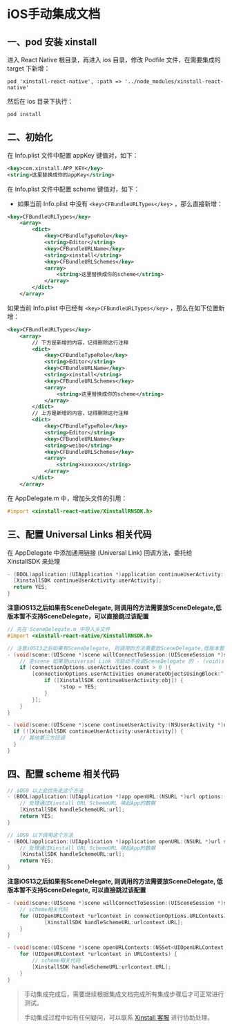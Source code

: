 # iOS手动集成文档
## 一、pod 安装 xinstall
进入 React Native 根目录，再进入 ios 目录，修改 Podfile 文件，在需要集成的 target 下新增：

```
pod 'xinstall-react-native', :path => '../node_modules/xinstall-react-native'
```

然后在 ios 目录下执行：

```
pod install
```



## 二、初始化

在 Info.plist 文件中配置 appKey 键值对，如下：

```xml
<key>com.xinstall.APP_KEY</key>
<string>这里替换成你的appKey</string>
```

在 Info.plist 文件中配置 scheme 键值对，如下：

* 如果当前 Info.plist 中没有 `<key>CFBundleURLTypes</key>`  ，那么直接新增：

```xml
<key>CFBundleURLTypes</key>
	<array>
		<dict>
			<key>CFBundleTypeRole</key>
			<string>Editor</string>
			<key>CFBundleURLName</key>
			<string>xinstall</string>
			<key>CFBundleURLSchemes</key>
			<array>
				<string>这里替换成你的scheme</string>
			</array>
		</dict>
	</array>
```

如果当前 Info.plist 中已经有 `<key>CFBundleURLTypes</key>`  ，那么在如下位置新增：

```xml
<key>CFBundleURLTypes</key>
	<array>
		// 下方是新增的内容，记得删除这行注释
		<dict>
			<key>CFBundleTypeRole</key>
			<string>Editor</string>
			<key>CFBundleURLName</key>
			<string>xinstall</string>
			<key>CFBundleURLSchemes</key>
			<array>
				<string>这里替换成你的scheme</string>
			</array>
		</dict>
		// 上方是新增的内容，记得删除这行注释
		<dict>
			<key>CFBundleTypeRole</key>
			<string>Editor</string>
			<key>CFBundleURLName</key>
			<string>weibo</string>
			<key>CFBundleURLSchemes</key>
			<array>
				<string>xxxxxxx</string>
			</array>
		</dict>
	</array>
```

在 AppDelegate.m 中，增加头文件的引用：

```objective-c
#import <xinstall-react-native/XinstallRNSDK.h>
```

## 三、配置 Universal Links 相关代码

在 AppDelegate 中添加通用链接 (Universal Link) 回调方法，委托给 XinstallSDK 来处理

```objective-c
- (BOOL)application:(UIApplication *)application continueUserActivity:(NSUserActivity *)userActivity restorationHandler:(void (^)(NSArray * _Nullable))restorationHandler{
  [XinstallSDK continueUserActivity:userActivity];
  return YES;
}
```

**注意iOS13之后如果有SceneDelegate, 则调用的方法需要放SceneDelegate,低版本暂不支持SceneDelegate，可以直接跳过该配置**

```objective-c
// 先在 SceneDelegate.m 中导入头文件
#import <xinstall-react-native/XinstallRNSDK.h>

// 注意iOS13之后如果有SceneDelegate, 则调用的方法需要放SceneDelegate,低版本暂不支持SceneDelegate，可以直接跳过该配置
- (void)scene:(UIScene *)scene willConnectToSession:(UISceneSession *)session options:(UISceneConnectionOptions *)connectionOptions  API_AVAILABLE(ios(13.0)) {
    // 走scene 如果是universal Link 冷启动不会调SceneDelegate 的 - (void)scene:(UIScene *)scene continueUserActivity:(NSUserActivity *)userActivity 方法
    if (connectionOptions.userActivities.count > 0 ){
        [connectionOptions.userActivities enumerateObjectsUsingBlock:^(NSUserActivity * _Nonnull obj, BOOL * _Nonnull stop) {
            if ([XinstallSDK continueUserActivity:obj]) {
                 *stop = YES;
            }
        }];
    }
}

- (void)scene:(UIScene *)scene continueUserActivity:(NSUserActivity *)userActivity {
  if (![XinstallSDK continueUserActivity:userActivity]) {
    // 其他第三方回调 
  }
}
```



## 四、配置 scheme 相关代码

```objective-c
// iOS9 以上会优先走这个方法
- (BOOL)application:(UIApplication *)app openURL:(NSURL *)url options:(NSDictionary<UIApplicationOpenURLOptionsKey,id> *)options {
	// 处理通过Xinstall URL SchemeURL 唤起App的数据
	[XinstallSDK handleSchemeURL:url];
	return YES;
}

// iOS9 以下调用这个方法
- (BOOL)application:(UIApplication *)application openURL:(NSURL *)url sourceApplication:(nullable NSString *)sourceApplication annotation:(id)annotation {
	// 处理通过Xinstall URL SchemeURL 唤起App的数据
	[XinstallSDK handleSchemeURL:url];
	return YES;
}
```

**注意iOS13之后如果有SceneDelegate, 则调用的方法需要放SceneDelegate, 低版本暂不支持SceneDelegate, 可以直接跳过该配置**

```objective-c
- (void)scene:(UIScene *)scene willConnectToSession:(UISceneSession *)session options:(UISceneConnectionOptions *)connectionOptions  API_AVAILABLE(ios(13.0)) {
    // scheme相关代码
    for (UIOpenURLContext *urlcontext in connectionOptions.URLContexts) {
            [XinstallSDK handleSchemeURL:urlcontext.URL];
    }
}

- (void)scene:(UIScene *)scene openURLContexts:(NSSet<UIOpenURLContext *> *)URLContexts API_AVAILABLE(ios(13.0)) {
    for (UIOpenURLContext *urlcontext in URLContexts) {
    	// scheme相关代码
        [XinstallSDK handleSchemeURL:urlcontext.URL];
    }
}
```



> 手动集成完成后，需要继续根据集成文档完成所有集成步骤后才可正常进行测试。
>
> 手动集成过程中如有任何疑问，可以联系 [Xinstall 客服](https://www.xinstall.com/) 进行协助处理。



